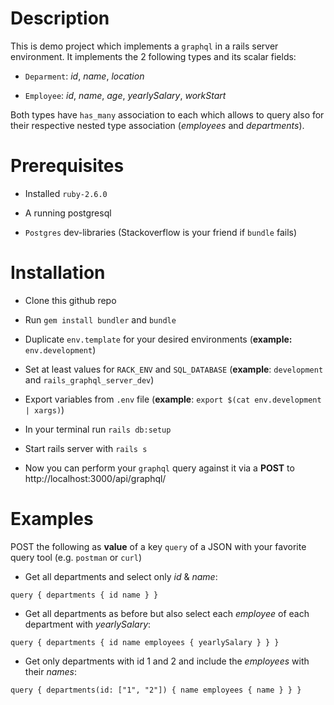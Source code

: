 # Description

This is demo project which implements a `graphql` in a rails server environment. It implements the 2 following types and its scalar fields:

* `Deparment`: *id*, *name*, *location*

* `Employee`: *id*, *name*, *age*, *yearlySalary*, *workStart*

Both types have `has_many` association to each which allows to query also for their respective nested type association (*employees* and *departments*).

# Prerequisites

* Installed `ruby-2.6.0`

* A running postgresql

* `Postgres` dev-libraries (Stackoverflow is your friend if `bundle` fails)

# Installation

* Clone this github repo

* Run `gem install bundler` and `bundle`

* Duplicate `env.template` for your desired environments (**example:** `env.development`)

* Set at least values for `RACK_ENV` and `SQL_DATABASE` (**example**: `development` and `rails_graphql_server_dev`)

* Export variables from `.env` file (**example**: `export $(cat env.development | xargs)`)

* In your terminal run `rails db:setup`

* Start rails server with `rails s`

* Now you can perform your `graphql` query against it via a **POST** to http://localhost:3000/api/graphql/

# Examples

POST the following as **value** of a key `query` of a JSON with your favorite query tool (e.g. `postman` or `curl`)

* Get all departments and select only *id* & *name*:

```
query { departments { id name } }
```

* Get all departments as before but also select each *employee* of each department with *yearlySalary*:

```
query { departments { id name employees { yearlySalary } } }
```

* Get only departments with id 1 and 2 and include the *employees* with their *names*:

```
query { departments(id: ["1", "2"]) { name employees { name } } }
```
